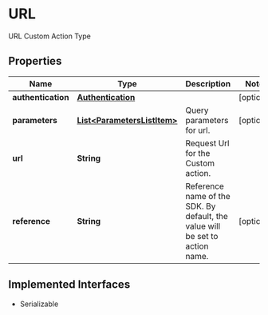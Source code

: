 

# URL

URL Custom Action Type

## Properties

| Name | Type | Description | Notes |
|------------ | ------------- | ------------- | -------------|
|**authentication** | [**Authentication**](Authentication.md) |  |  [optional] |
|**parameters** | [**List&lt;ParametersListItem&gt;**](ParametersListItem.md) | Query parameters for url. |  [optional] |
|**url** | **String** | Request Url for the Custom action. |  |
|**reference** | **String** | Reference name of the SDK. By default, the value will be set to action name. |  [optional] |


## Implemented Interfaces

* Serializable


